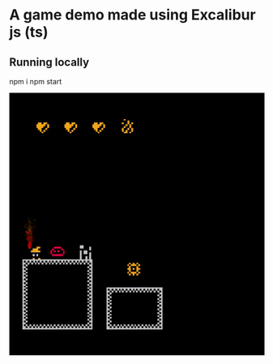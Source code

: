 # A game demo made using Excalibur js (ts)

## Running locally

npm i
npm start

![sample](sample.gif)

